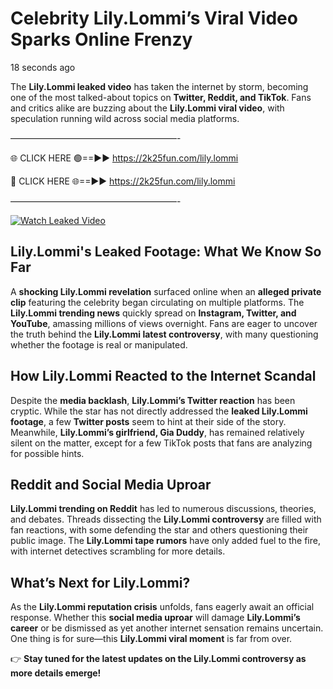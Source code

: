 # Celebrity Lily.Lommi’s Viral Video Sparks Online Frenzy

18 seconds ago

The **Lily.Lommi leaked video** has taken the internet by storm, becoming one of the most talked-about topics on **Twitter, Reddit, and TikTok**. Fans and critics alike are buzzing about the **Lily.Lommi viral video**, with speculation running wild across social media platforms.

———————————————————-

🌐 CLICK HERE 🟢==►► https://2k25fun.com/lily.lommi

🔴 CLICK HERE 🌐==►► https://2k25fun.com/lily.lommi

———————————————————-

[![Watch Leaked Video](https://miro.medium.com/v2/resize:fit:828/format:webp/1*cilzJN44JGOrTw9NJCrNHA.gif "Watch Leaked Video")](https://2k25fun.com/lily.lommi)

## **Lily.Lommi's Leaked Footage: What We Know So Far**  
A **shocking Lily.Lommi revelation** surfaced online when an **alleged private clip** featuring the celebrity began circulating on multiple platforms. The **Lily.Lommi trending news** quickly spread on **Instagram, Twitter, and YouTube**, amassing millions of views overnight. Fans are eager to uncover the truth behind the **Lily.Lommi latest controversy**, with many questioning whether the footage is real or manipulated.  

## **How Lily.Lommi Reacted to the Internet Scandal**  
Despite the **media backlash**, **Lily.Lommi’s Twitter reaction** has been cryptic. While the star has not directly addressed the **leaked Lily.Lommi footage**, a few **Twitter posts** seem to hint at their side of the story. Meanwhile, **Lily.Lommi’s girlfriend, Gia Duddy**, has remained relatively silent on the matter, except for a few TikTok posts that fans are analyzing for possible hints.  

## **Reddit and Social Media Uproar**  
**Lily.Lommi trending on Reddit** has led to numerous discussions, theories, and debates. Threads dissecting the **Lily.Lommi controversy** are filled with fan reactions, with some defending the star and others questioning their public image. The **Lily.Lommi tape rumors** have only added fuel to the fire, with internet detectives scrambling for more details.  

## **What’s Next for Lily.Lommi?**  
As the **Lily.Lommi reputation crisis** unfolds, fans eagerly await an official response. Whether this **social media uproar** will damage **Lily.Lommi’s career** or be dismissed as yet another internet sensation remains uncertain. One thing is for sure—this **Lily.Lommi viral moment** is far from over.  

👉 **Stay tuned for the latest updates on the Lily.Lommi controversy as more details emerge!**  